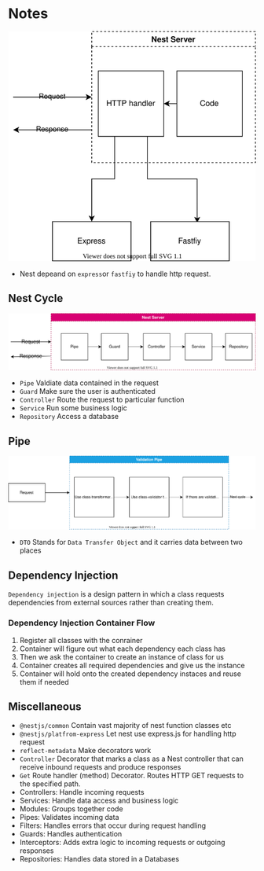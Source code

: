 # Notes

![How Nest Work](./digrams/Nest_Server.svg)

 - Nest depeand on `express`or `fastfiy` to handle http request.
 
 ## Nest Cycle
![Nest_cycle](./digrams/nest-cycles.svg)

- `Pipe` Valdiate data contained in the request
- `Guard` Make sure the user is authenticated
- `Controller` Route the request to particular function
- `Service` Run some business logic
- `Repository` Access a database

## Pipe

![Pipe(Validation_pipe)](./digrams/validation-pipe.svg)

- `DTO` Stands for `Data Transfer Object` and it carries data between two places

## Dependency Injection

`Dependency injection` is a design pattern in which a class requests dependencies from external sources rather than creating them.

### Dependency Injection Container Flow

1. Register all classes with the conrainer
2. Container will figure out what each dependency each class has
3. Then we ask the container to create an instance of class for us
4. Container creates all required dependencies and give us the instance
5. Container will hold onto the created dependency instaces and reuse them if needed 

## Miscellaneous

- `@nestjs/common` Contain vast majority of nest function classes etc
- `@nestjs/platfrom-express` Let nest use express.js for handling http request
- `reflect-metadata` Make decorators work
- `Controller` Decorator that marks a class as a Nest controller that can receive inbound requests and produce responses
- `Get` Route handler (method) Decorator. Routes HTTP GET requests to the specified path.
- Controllers: Handle incoming requests
- Services: Handle data access and business logic
- Modules: Groups together code
- Pipes: Validates incoming data
- Filters: Handles errors that occur during request handling
- Guards: Handles authentication
- Interceptors: Adds extra logic to incoming requests or outgoing responses
- Repositories: Handles data stored in a Databases
